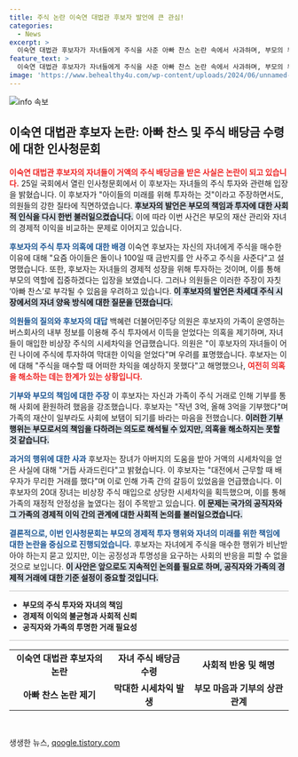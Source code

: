 ```yaml
---
title: 주식 논란 이숙연 대법관 후보자 발언에 큰 관심!
categories:
  - News
excerpt: >
  이숙연 대법관 후보자가 자녀들에게 주식을 사준 아빠 찬스 논란 속에서 사과하며, 부모의 투자 의도를 방어했습니다. 과거 드러난 거액의 시세차익 문제와 관련해 여야 의원의 날선 질문이 이어졌습니다. 클릭하고 더 자세한 이야기를 확인하세요!
feature_text: >
  이숙연 대법관 후보자가 자녀들에게 주식을 사준 아빠 찬스 논란 속에서 사과하며, 부모의 투자 의도를 방어했습니다. 과거 드러난 거액의 시세차익 문제와 관련해 여야 의원의 날선 질문이 이어졌습니다. 클릭하고 더 자세한 이야기를 확인하세요!
image: 'https://www.behealthy4u.com/wp-content/uploads/2024/06/unnamed-file.png'
---
```


<p><img src="https://www.behealthy4u.com/wp-content/uploads/2024/06/unnamed-file.png" alt="info 속보" /></p>

<h2 data-ke-size="size26">이숙연 대법관 후보자 논란: 아빠 찬스 및 주식 배당금 수령에 대한 인사청문회</h2>

<p data-ke-size="size16"><b><span style="color: #ee2323;">이숙연 대법관 후보자의 자녀들이 거액의 주식 배당금을 받은 사실은 논란이 되고 있습니다.</span></b> 25일 국회에서 열린 인사청문회에서 이 후보자는 자녀들의 주식 투자와 관련해 입장을 밝혔습니다. 이 후보자가 "아이들의 미래를 위해 투자하는 것"이라고 주장하면서도, 의원들의 강한 질타에 직면하였습니다. <b><span style="background-color: #21538527;">후보자의 발언은 부모의 책임과 투자에 대한 사회적 인식을 다시 한번 불러일으켰습니다.</span></b> 이에 따라 이번 사건은 부모의 재산 관리와 자녀의 경제적 이익을 비교하는 문제로 이어지고 있습니다.</p>

<p data-ke-size="size16"><b><span style="color: #1a5490;">후보자의 주식 투자 의혹에 대한 배경</span></b> 
이숙연 후보자는 자신의 자녀에게 주식을 매수한 이유에 대해 "요즘 아이들은 돌이나 100일 때 금반지를 안 사주고 주식을 사준다"고 설명했습니다. 또한, 후보자는 자녀들의 경제적 성장을 위해 투자하는 것이며, 이를 통해 부모의 역할에 집중하겠다는 입장을 보였습니다. 그러나 의원들은 이러한 주장이 자칫 ‘아빠 찬스’로 부각될 수 있음을 우려하고 있습니다. <b><span style="background-color: #21538527;">이 후보자의 발언은 차세대 주식 시장에서의 자녀 양육 방식에 대한 질문을 던졌습니다.</span></b></p>

<p data-ke-size="size16"><b><span style="color: #1a5490;">의원들의 질의와 후보자의 대답</span></b>
백혜련 더불어민주당 의원은 후보자의 가족이 운영하는 버스회사의 내부 정보를 이용해 주식 투자에서 이득을 얻었다는 의혹을 제기하며, 자녀들이 매입한 비상장 주식의 시세차익을 언급했습니다. 의원은 "이 후보자의 자녀들이 어린 나이에 주식에 투자하여 막대한 이익을 얻었다"며 우려를 표명했습니다. 후보자는 이에 대해 "주식을 매수할 때 어떠한 차익을 예상하지 못했다"고 해명했으나, <b><span style="color: #ee2323;">여전히 의혹을 해소하는 데는 한계가 있는 상황입니다.</span></b></p>

<p data-ke-size="size16"><b><span style="color: #1a5490;">기부와 부모의 책임에 대한 주장</span></b>
이 후보자는 자신과 가족이 주식 거래로 인해 기부를 통해 사회에 환원하려 했음을 강조했습니다. 후보자는 "작년 3억, 올해 3억을 기부했다"며 가족의 재산이 일부라도 사회에 보탬이 되기를 바라는 마음을 전했습니다. <b><span style="background-color: #21538527;">이러한 기부 행위는 부모로서의 책임을 다하려는 의도로 해석될 수 있지만, 의혹을 해소하지는 못할 것 같습니다.</span></b></p>

<p data-ke-size="size16"><b><span style="color: #1a5490;">과거의 행위에 대한 사과</span></b>
후보자는 장녀가 아버지의 도움을 받아 거액의 시세차익을 얻은 사실에 대해 "거듭 사과드린다"고 밝혔습니다. 이 후보자는 "대전에서 근무할 때 배우자가 무리한 거래를 했다"며 이로 인해 가족 간의 갈등이 있었음을 언급했습니다. 이 후보자의 20대 장녀는 비상장 주식 매입으로 상당한 시세차익을 획득했으며, 이를 통해 가족의 재정적 안정성을 높였다는 점이 주목받고 있습니다. <b><span style="background-color: #21538527;">이 문제는 국가의 공직자와 그 가족의 경제적 이익 간의 관계에 대한 사회적 논의를 불러일으켰습니다.</span></b></p>

<p data-ke-size="size16"><b><span style="color: #1a5490;">결론적으로, 이번 인사청문회는 부모의 경제적 투자 행위와 자녀의 미래를 위한 책임에 대한 논란을 중심으로 진행되었습니다.</span></b> 후보자는 자녀에게 주식을 매수한 행위가 비난받아야 하는지 묻고 있지만, 이는 공정성과 투명성을 요구하는 사회의 반응을 피할 수 없을 것으로 보입니다. <b><span style="background-color: #21538527;">이 사안은 앞으로도 지속적인 논의를 필요로 하며, 공직자와 가족의 경제적 거래에 대한 기준 설정이 중요할 것입니다.</span></b></p>

<hr style="height: 1px; border: none; background-color: #c1c1c1;"/>

<ul>
   <li><b>부모의 주식 투자와 자녀의 책임</b></li>
   <li><b>경제적 이익의 불균형과 사회적 신뢰</b></li>
   <li><b>공직자와 가족의 투명한 거래 필요성</b></li>
</ul>

<hr style="height: 1px; border: none; background-color: #c1c1c1;"/>

<table style="width: 100%;">
   <tr>
       <td style="text-align: center; height: 17px;"><b>이숙연 대법관 후보자의 논란</b></td>
       <td style="text-align: center; height: 17px;"><b>자녀 주식 배당금 수령</b></td>
       <td style="text-align: center; height: 17px;"><b>사회적 반응 및 해명</b></td>
   </tr>
   <tr>
       <td style="text-align: center; height: 17px;"><b>아빠 찬스 논란 제기</b></td>
       <td style="text-align: center; height: 17px;"><b>막대한 시세차익 발생</b></td>
       <td style="text-align: center; height: 17px;"><b>부모 마음과 기부의 상관관계</b></td>
   </tr>
</table>

<p data-ke-size="size16">&nbsp;</p>
생생한 뉴스, <a href="https://qoogle.tistory.com" rel="dofollow">qoogle.tistory.com</a>


